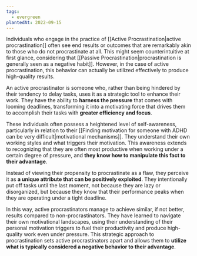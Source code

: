 ```yaml
---
tags:
  - evergreen
plantedAt: 2022-09-15
---
```

Individuals who engage in the practice of [[Active Procrastination|active procrastination]] often see end results or outcomes that are remarkably akin to those who do not procrastinate at all. This might seem counterintuitive at first glance, considering that [[Passive Procrastination|procrastination is generally seen as a negative habit]]. However, in the case of active procrastination, this behavior can actually be utilized effectively to produce high-quality results.

An active procrastinator is someone who, rather than being hindered by their tendency to delay tasks, uses it as a strategic tool to enhance their work. They have the ability to **harness the pressure** that comes with looming deadlines, transforming it into a motivating force that drives them to accomplish their tasks with **greater efficiency and focus**. 

These individuals often possess a heightened level of self-awareness, particularly in relation to their [[Finding motivation for someone with ADHD can be very difficult|motivational mechanisms]]. They understand their own working styles and what triggers their motivation. This awareness extends to recognizing that they are often most productive when working under a certain degree of pressure, and **they know how to manipulate this fact to their advantage**.

Instead of viewing their propensity to procrastinate as a flaw, they perceive it as **a unique attribute that can be positively exploited**. They intentionally put off tasks until the last moment, not because they are lazy or disorganized, but because they know that their performance peaks when they are operating under a tight deadline. 

In this way, active procrastinators manage to achieve similar, if not better, results compared to non-procrastinators. They have learned to navigate their own motivational landscapes, using their understanding of their personal motivation triggers to fuel their productivity and produce high-quality work even under pressure. This strategic approach to procrastination sets active procrastinators apart and allows them to **utilize what is typically considered a negative behavior to their advantage**.